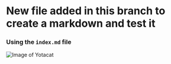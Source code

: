 # New file added in this branch to create a markdown and test it
### Using the `index.md` file

![Image of Yotacat](https://octodex.github.com/images/yaktocat.png)
